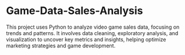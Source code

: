 # Game-Data-Sales-Analysis
This project uses Python to analyze video game sales data, focusing on trends and patterns. It involves data cleaning, exploratory analysis, and visualization to uncover key metrics and insights, helping optimize marketing strategies and game development.
